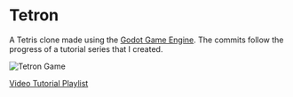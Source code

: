 # Tetron
A Tetris clone made using the [Godot Game Engine](https://godotengine.org/).
The commits follow the progress of a tutorial series that I created.

![Tetron Game](docs/tetron.jpg)

[Video Tutorial Playlist](https://www.youtube.com/playlist?list=PLFTE4-k_Qh3tfkbsapJdRBmU0Y8gze_dl)
